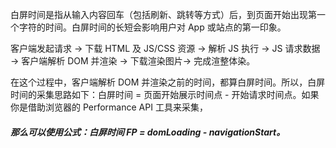 白屏时间是指从输入内容回车（包括刷新、跳转等方式）后，到页面开始出现第一个字符的时间。白屏时间的长短会影响用户对 App 或站点的第一印象。


客户端发起请求 -> 下载 HTML 及 JS/CSS 资源 -> 解析 JS 执行 -> JS 请求数据 -> 客户端解析 DOM 并渲染 -> 下载渲染图片-> 完成渲整体染。

在这个过程中，客户端解析 DOM 并渲染之前的时间，都算白屏时间。所以，白屏时间的采集思路如下：白屏时间 = 页面开始展示时间点 - 开始请求时间点。如果你是借助浏览器的 Performance API 工具来采集，
##### 那么可以使用公式：白屏时间 FP = domLoading - navigationStart。